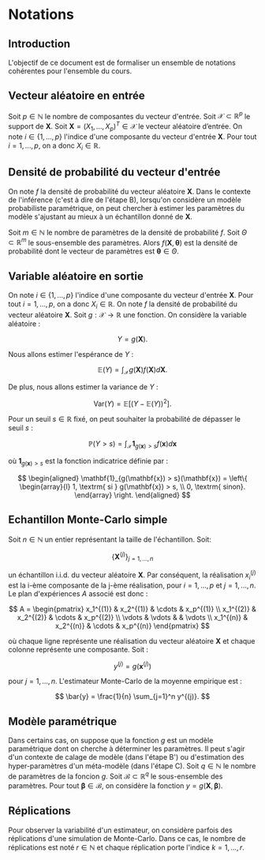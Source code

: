 # Notations
## Introduction
L'objectif de ce document est de formaliser un ensemble de notations cohérentes pour l'ensemble du cours.

## Vecteur aléatoire en entrée
Soit $p \in \mathbb{N}$ le nombre de composantes du vecteur d'entrée. Soit $\mathcal{X} \subset \mathbb{R}^p$ le support de $\boldsymbol{X}$. Soit $\boldsymbol{X} = (X_1,..., X_p)^T \in \mathcal{X}$ le vecteur aléatoire d’entrée.  On note $i\in\{1,...,p\}$ l'indice d'une composante du vecteur d'entrée $\boldsymbol{X}$. Pour tout $i=1,...,p$, on a donc $X_i\in\mathbb{R}$.

## Densité de probabilité du vecteur d'entrée
On note $f$ la densité de probabilité du vecteur aléatoire $\boldsymbol{X}$. Dans le contexte de l'inférence (c'est à dire de l'étape B), lorsqu'on considère un modèle probabiliste paramétrique, on peut chercher à estimer les paramètres du modèle s'ajustant au mieux à un échantillon donné de $\boldsymbol{X}$.

Soit $m \in \mathbb{N}$ le nombre de paramètres de la densité de probabilité $f$. Soit $\Theta \subset \mathbb{R}^m$ le sous-ensemble des paramètres. Alors $f(\boldsymbol{X}, \boldsymbol{\theta})$ est la densité de probabilité dont le vecteur de paramètres est $\boldsymbol{\theta} \in \Theta$.

## Variable aléatoire en sortie
On note $i\in\{1,...,p\}$ l'indice d'une composante du vecteur d'entrée $\boldsymbol{X}$. Pour tout $i=1,...,p$, on a donc $X_i\in\mathbb{R}$. On note $f$ la densité de probabilité du vecteur aléatoire $\boldsymbol{X}$.  Soit $g : \mathcal{X} \rightarrow \mathbb{R}$ une fonction. On considère la variable aléatoire :

$$
Y = g(\boldsymbol{X}).
$$

Nous allons estimer l'espérance de $Y$ :

$$
\mathbb{E}(Y) = \int_{\mathcal{X}} g(\boldsymbol{X}) f(\boldsymbol{X}) d\boldsymbol{X}.
$$

De plus, nous allons estimer la variance de $Y$ :

$$
\text{Var}(Y) = \mathbb{E}\left[(Y - \mathbb{E}(Y))^2\right].
$$

Pour un seuil $s \in \mathbb{R}$ fixé, on peut souhaiter la probabilité de dépasser le seuil $s$ :

$$
\mathbb{P}(Y > s) 
= \int_{\mathcal{X}} \mathbf{1}_{g(\mathbf{x}) > s} f(\mathbf{x}) d\mathbf{x}
$$

où $\mathbf{1}_{g(\mathbf{x}) > s}$ est la fonction indicatrice définie par :

$$
\begin{aligned}
\mathbf{1}_{g(\mathbf{x}) > s}(\mathbf{x})
= \left\{
\begin{array}{l}
1, \textrm{ si } g(\mathbf{x}) > s, \\
0, \textrm{ sinon}.
\end{array}
\right.
\end{aligned}
$$

## Echantillon Monte-Carlo simple
Soit $n\in\mathbb{N}$ un entier représentant la taille de l'échantillon. Soit:

$$
\left\lbrace \boldsymbol{X}^{(j)} \right\rbrace_{j=1,...,n}
$$

un échantillon i.i.d. du vecteur aléatoire $\boldsymbol{X}$. Par conséquent, la réalisation $x_i^{(j)}$ est la i-ème composante de la j-ème réalisation, pour $i=1,...,p$ et $j=1,...,n$. Le plan d'expériences $A$ associé est donc :

$$
A = 
\begin{pmatrix}
x_1^{(1)} & x_2^{(1)} & \cdots & x_p^{(1)} \\
x_1^{(2)} & x_2^{(2)} & \cdots & x_p^{(2)} \\
\vdots & \vdots & & \vdots \\
x_1^{(n)} & x_2^{(n)} & \cdots & x_p^{(n)}
\end{pmatrix}
$$

où chaque ligne représente une réalisation du vecteur aléatoire $\boldsymbol{X}$ et chaque colonne représente une composante. Soit :

$$
y^{(j)} = g\left(\boldsymbol{x}^{(j)}\right)
$$

pour $j=1,...,n$. L'estimateur Monte-Carlo de la moyenne empirique est :

$$
\bar{y} = \frac{1}{n} \sum_{j=1}^n y^{(j)}.
$$

## Modèle paramétrique
Dans certains cas, on suppose que la fonction $g$ est un modèle paramétrique dont on cherche à déterminer les paramètres. Il peut s'agir d'un contexte de calage de modèle (dans l'étape B') ou d'estimation des hyper-paramètres d'un méta-modèle (dans l'étape C). Soit $q \in \mathbb{N}$ le nombre de paramètres de la foncion $g$. Soit $\mathcal{B} \subset \mathbb{R}^q$ le sous-ensemble des paramètres. Pour tout $\boldsymbol{\beta} \in \mathcal{B}$, on considère la fonction $y = g(\boldsymbol{X}, \boldsymbol{\beta})$. 

## Réplications
Pour observer la variabilité d'un estimateur, on considère parfois des réplications d'une simulation de Monte-Carlo. Dans ce cas, le nombre de réplications est noté $r\in\mathbb{N}$ et chaque réplication porte l'indice $k=1,...,r$.

